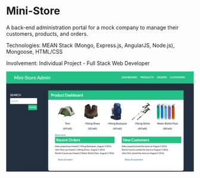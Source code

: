 # Mini-Store
A back-end administration portal for a mock company to manage their customers, products, and orders.

Technologies: MEAN Stack (Mongo, Express.js, AngularJS, Node.js), Mongoose, HTML/CSS

Involvement: Individual Project - Full Stack Web Developer

<img src="client/static/assets/images/Mini-Store.png" alt="Mini-Store.png">
